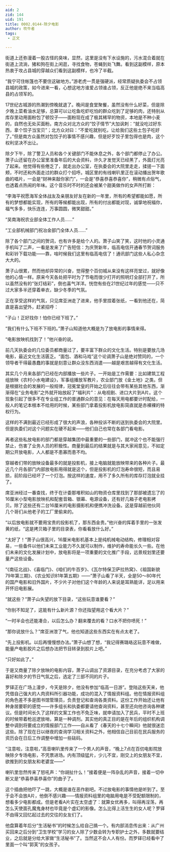 ```yaml
---
aid: 2
zid: 144
uid: 191
title: 0002.0144-除夕电影
author: 吹牛者
tags: 
 - 正文

---
```




  街道上还弥漫着一股古怪的臭味，显然，这里是没有下水设施的，污水混合着就在街道上流淌，猪和狗在街上闲逛，寻找食物，苍蝇到处飞舞。看到这副模样，原本热衷于攻占县城的穿越众们看到这副模样，也冷了半截。

  “我宁可住帐篷也不要住这破地方。”游老虎一贯是强硬派，经常质疑执委会不占领县城的政策，如今进来一看，心想这地方谁爱占领谁占领，反正他是绝不来当临高县的占领军的。

  17世纪古城游的热潮到傍晚就退了。晚间是食堂聚餐，虽然没有什么好菜，但是除夕晚上菜肴油水足够，总算可以让吃鱼吃虾吃怕的群众吃到了足够的肉，还特别从库存里动用面粉包了顿饺子——面粉现在成了极其稀罕的物资，本地是不种小麦的，自然也无处买面粉。南方众对北方众的“饺子情节”大加讽刺：“就没吃过好东西，拿个饺子当宝贝”；北方众对曰：“不爱吃就别吃，让给我们这些土包子吃好了。”但是南方众虽然对包饺子的事情不感兴趣，但是好歹饺子里包得也是肉，这个权利坚决不出让。

  除夕下午，除了警卫人员和各个关键部门不能休息之外，各个部门都停止了办公。萧子山还留在办公室里准备年后的大会资料，许久才发觉天已经黑了，外面灯光亮了起来。他觉得有些倦乏了，就走出办公室，在执委会的大院里走走，揉搓一下面颊，不时还和外面走过的群众打个招呼。城区里的有线喇叭里正在滚动播出贺年歌曲的唱片，一会是“财神来敲你家门”，一会是“恭喜恭喜恭喜你”，稍微有点俗气，也透着点热闹的年味。这个音乐时不时的还会被某个甜美做作的女声所打断：

  “李海平祝愿海军全体战友及亲朋友好友在新的一年里，所有的希望都能如愿，所有的梦想都能实现，所有的等候都能出现，所有的付出都能对现，诚挚地祝福你，福气多多，快乐连连，万事圆圆，微笑甜甜。”

  “吴南海祝农业部全体工作人员……”

  “工业部机械部门祝冶金部门全体人员……”

  除了各个部门之间的贺词，也有许多是给个人的。萧子山笑了笑，这时他的小灵通手机叫了二声，一看是发来了广告短信：为庆贺新年，临高电信开通春节贺词服务和彩铃下载功能——靠，啥时候我们这里有临高电信了！通讯部门这些人私心杂念大大的。

  萧子山很累，然而他却异常的兴奋，觉得整个百仞城从来没有这样亮堂过，就好像他的心情一样。原来今天各处把平时为了节电而很少打开的照明灯全部打开了，所以虽然没有的“张灯结彩”，倒也喜气洋洋。恍惚有些在21世纪过年的感觉——只不过大家多半还穿着单衣，缺少冬季的气氛。

  正在享受这样的气氛，只见席亚洲走了进来，他手里捏着张纸，一看到他还在，简直是喜出望外，赶紧招呼：

  “子山！正好找你！怕你已经下班了。”

  “我们有什么下班不下班的。”萧子山知道他大概是为了放电影的事情来得。

  “电影放映机找到了！”他兴奋的说。

  前几天执委会的几位委员都商量过了，要丰富下群众的文化生活。特别是要放几场电影，最近文化生活匮乏。“面包、酒和马戏”这个论调萧子山是绝对赞同的，一个领导者干得最愚蠢的事就是刻意让群众没东西消遣——越是艰苦越得有文化生活。

  其实几个月来各部门已经在内部播放一些片子。一开始是工作需要：比如建筑工程组放映《农村小水电建设》，军事组播放军教片，农业部门放《金土地》之类。但是根据社会的发展的一般规律，冠冕堂皇的开始之后往往会带有某些其他东西，渐渐得在“业务电影”之外就开始放起了“福利片”：从电视剧、进口大片到A片。这个现象引起了很多不在专业组工作的普通群众的意见：在每天用电都要计时配给，一般人的笔记本根本不给用的时候，某些部门拿着投影机放电影简直就是赤裸裸的特权行为。

  这样的不满到最近已经形成了很大的声浪，各种投诉不断的送到执委会的大院里。但是执委们对这个问题实在硬不起来——他们自己也常在各部门看电影。

  再者这些私放电影的部门都是穿越集团中最重要的一些部门，就冲这个也不能强行禁止，伤害了业务人员的积极性。商量到最后的结果就是与其大家闹意见，不如定期公开放电影，人人都是不患寡而患不均。

  穿越者们带的放映设备最多的就是投影机，接上电脑就能放映带来的各种片子。最近几个月各部门内部放电影用得就是这个，但是投影机的灯泡寿命很短，而且易损，前阶段已经坏了一个灯泡。按这样的速度，用不了多久所有的库存灯泡就全挂了。

  席亚洲经过一番查找，终于在计委那堆积如山的物资仓库里找到了那部被遗忘了的16厘米小型电影放映机和配套音箱、银幕、电源设备，还有好几箱子老电影拷贝。除了这些还有二台16厘米的电影摄影机和便携冲洗设备。这是穿越前他伙同几个哥们从他老子的工厂里偷来的。

  “以后放电影就不要用宝贵的投影机了，那东西金贵。”他兴奋的挥着手里的一张发黄的纸，“这是拷贝箱子里的目录表，你看看放什么好。”

  “太好了！”萧子山很高兴，16厘米电影机基本上是纯机械电动结构，修理相对容易，一些备件以他们未来工业能力不久就可以制作，维护的寿命能长久一些。在他们未来的文化发展计划中，放电影将是一项重要的文化推广手段，远景规划里还要量产这些设备。

  “《南征北战》、《喜临门》、《咱们的牛百岁》、《瓦尔特保卫萨拉热窝》、《祖国新貌79年第三期》、《农业知识81年第五期》——”萧子山看了半天，全是50～80年代的国产电影和旧外国片，不少片子对他们这个年龄的人来说是耳熟能详，足以用来开怀旧电影展。

  “就这些？”萧子山失望的放下目录，“这些玩意谁要看？”

  “你别不知足了，这能有什么新片源？你还指望用这个看大片？”

  “一时半会也还能凑合，以后怎么办？翻来覆去的看？口水不把你喷死！”

  “那你说放什么？”席亚洲泄了气，他也知道这些东西实在有点太老了。

  “先上投影机。以后再慢慢想办法。”萧子山想了想，“我记得赛璐珞这玩意不难做，能量产电影胶片之后想办法把节目转录到胶片上吧。”

  “只好如此了。”

  于是又商量了除夕放映的电影内容，萧子山调出了资源目录，在充分考虑了大家的喜好和除夕的节日气氛之后，选定了三部不同的片子。

  罗铎正在广场上漫步，今天是除夕，他没有参加“临高一日游”。登陆这些天来，他凭借自己强大的人肉资料所引器功能，成功的混入了情报资料组。他在情报资料组的角色差不多是图书馆管理员，负责登记和查询各类资料。这份工作开始还让他有种身居要职的感觉——许多组长和执委都要请他查询资料，甚至还向他咨询各种建议。但是时间长久了这样的文案工作也不免乏味，就申请加入了民兵，平时不上班的时候带着枪巡逻放哨，算是一种调剂。其实他的真正目的是在年后的组织机构调整中调到将要成立的情报部门工作——自从看了《春天的十七个瞬间》他就很迷恋这些。除了现在日以继夜的查询学习相关资料之外，他相信自己目前在民兵服务的资历会在日后工作调整中增加一些砝码。

  “注意啦，注意啦，”高音喇叭里传来了一个男人的声音，“晚上7点在百仞电影院放映除夕专场电影，不凭票进场。内有顶级猛片，少儿不宜，刚交上的女朋友不宜，欲推到的女朋友和老婆宜——”

  喇叭里忽然传来了怒吼声：“你胡扯什么！”接着便是一阵杂乱的声音，接着一切中断又是“恭喜恭喜恭喜你”的曲子了。

  这个插曲把他吓了一跳，大概是谁在恶作剧吧。不过放电影的事情他是听到了。至于会不会放A片，他倒不感兴趣——情报资料组里的电脑用电是不受配额限制的，想看多少电影都成。但是老看A片实在太空虚了：就算女优再多，叫得再淫荡，再怎么天使面孔魔鬼身材也毕竟是个虚幻的影像。怎么比得上活生生的女人呢？罗铎不由得又回忆起过去的交往的女友们了。

  他盘算着年后分“生活秘书”的时候怎么给自己搞一个。有内部消息传出来：从广州买回来之后分到“卫生学校”学习的女人除了少数会转为专职护士之外，多数就要结业，之后就是分给大家做“生活秘书”了。当然这不会人人有份。而罗铎已经看中了里面一个叫“郭芙”的女孩子。


